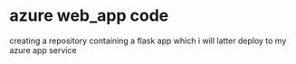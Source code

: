 # azure web_app code
 creating a repository containing a flask app which i will latter deploy to my azure app service

